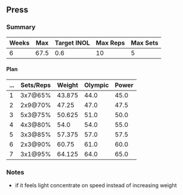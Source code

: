 ## Press

### Summary

Weeks | Max | Target INOL | Max Reps | Max Sets
--- | --- | --- | --- | ---
6 | 67.5 | 0.6 | 10 | 5

#### Plan

 ... | Sets/Reps | Weight | Olympic | Power
--- | --- | --- | --- | ---
1 | 3x7@65% | 43.875 | 44.0 | 45.0
2 | 2x9@70% | 47.25 | 47.0 | 47.5
3 | 5x3@75% | 50.625 | 51.0 | 50.0
4 | 4x3@80% | 54.0 | 54.0 | 55.0
5 | 3x3@85% | 57.375 | 57.0 | 57.5
6 | 2x3@90% | 60.75 | 61.0 | 60.0
7 | 3x1@95% | 64.125 | 64.0 | 65.0

### Notes

- if it feels light concentrate on speed instead of increasing weight

